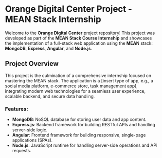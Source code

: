 # Orange Digital Center Project - MEAN Stack Internship

Welcome to the **Orange Digital Center** project repository! This project was developed as part of the **MEAN Stack Course Internship** and showcases the implementation of a full-stack web application using the **MEAN** stack: **MongoDB**, **Express**, **Angular**, and **Node.js**.

## Project Overview

This project is the culmination of a comprehensive internship focused on mastering the MEAN stack. The application is a [insert type of app, e.g., a social media platform, e-commerce store, task management app], integrating modern web technologies for a seamless user experience, scalable backend, and secure data handling.

### Features:
- **MongoDB**: NoSQL database for storing user data and app content.
- **Express.js**: Backend framework for building RESTful APIs and handling server-side logic.
- **Angular**: Frontend framework for building responsive, single-page applications (SPAs).
- **Node.js**: JavaScript runtime for handling server-side operations and API requests.

